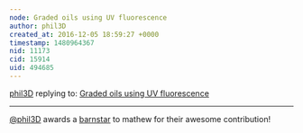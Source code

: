 ```yaml
---
node: Graded oils using UV fluorescence
author: phil3D
created_at: 2016-12-05 18:59:27 +0000
timestamp: 1480964367
nid: 11173
cid: 15914
uid: 494685
---
```




[phil3D](../profile/phil3D) replying to: [Graded oils using UV fluorescence](../notes/mathew/09-23-2014/graded-oils-using-uv-fluorescence)

----
[@phil3D](/profile/phil3D) awards a <a href="//publiclab.org/wiki/barnstars">barnstar</a> to mathew for their awesome contribution!